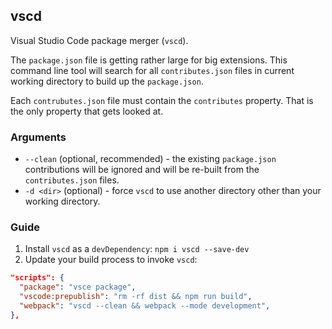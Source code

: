 ## vscd

Visual Studio Code package merger (`vscd`).

The `package.json` file is getting rather large for big extensions. This command line tool will search for all `contributes.json` files in current working directory to build up the `package.json`.

Each `contrubutes.json` file must contain the `contributes` property. That is the only property that gets looked at.

### Arguments

* `--clean` (optional, recommended) - the existing `package.json` contributions will be ignored and will be re-built from the `contributes.json` files.
* `-d <dir>` (optional) - force `vscd` to use another directory other than your working directory.

### Guide

1. Install `vscd` as a `devDependency`: `npm i vscd --save-dev`
2. Update your build process to invoke `vscd`:

```json
"scripts": {
  "package": "vsce package",
  "vscode:prepublish": "rm -rf dist && npm run build",
  "webpack": "vscd --clean && webpack --mode development",
},
```